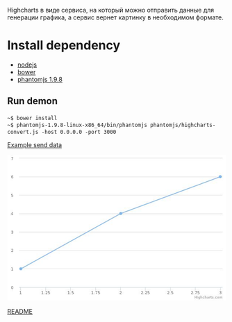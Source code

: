 Highcharts в виде сервиса, на который можно отправить данные для генерации графика, а сервис вернет картинку в необходимом формате.

Install dependency
====================
- [nodejs](https://nodejs.org/en/download/package-manager/)
- [bower](https://bower.io/#install-bower)
- [phantomjs 1.9.8](https://bitbucket.org/ariya/phantomjs/downloads/phantomjs-1.9.8-linux-x86_64.tar.bz2)

Run demon
---------
```
~$ bower install
~$ phantomjs-1.9.8-linux-x86_64/bin/phantomjs phantomjs/highcharts-convert.js -host 0.0.0.0 -port 3000
```

[Example send data](example.php)

![Result](graphic.jpg)

[README](https://github.com/highcharts/highcharts-export-server/blob/master/phantomjs/readme.md)
